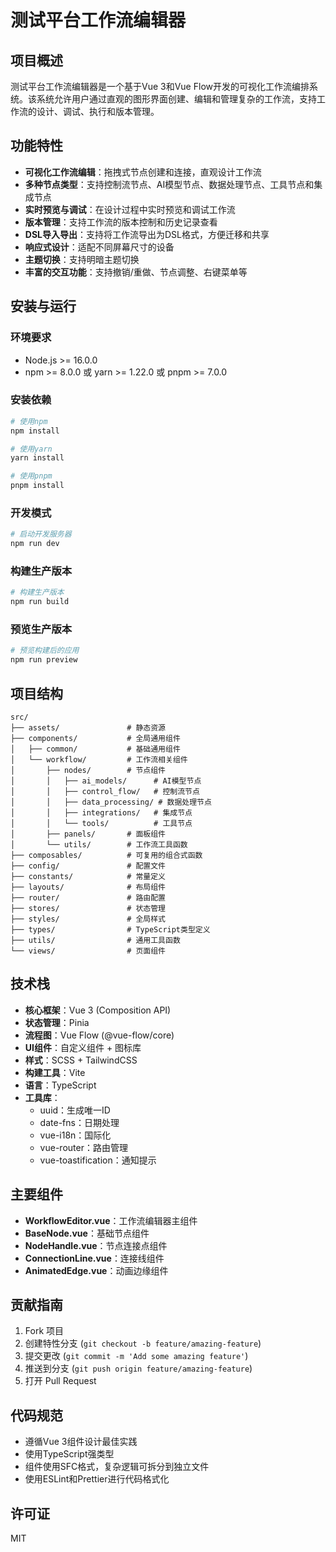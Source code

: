 # 测试平台工作流编辑器

## 项目概述

测试平台工作流编辑器是一个基于Vue 3和Vue Flow开发的可视化工作流编排系统。该系统允许用户通过直观的图形界面创建、编辑和管理复杂的工作流，支持工作流的设计、调试、执行和版本管理。

## 功能特性

- **可视化工作流编辑**：拖拽式节点创建和连接，直观设计工作流
- **多种节点类型**：支持控制流节点、AI模型节点、数据处理节点、工具节点和集成节点
- **实时预览与调试**：在设计过程中实时预览和调试工作流
- **版本管理**：支持工作流的版本控制和历史记录查看
- **DSL导入导出**：支持将工作流导出为DSL格式，方便迁移和共享
- **响应式设计**：适配不同屏幕尺寸的设备
- **主题切换**：支持明暗主题切换
- **丰富的交互功能**：支持撤销/重做、节点调整、右键菜单等

## 安装与运行

### 环境要求

- Node.js >= 16.0.0
- npm >= 8.0.0 或 yarn >= 1.22.0 或 pnpm >= 7.0.0

### 安装依赖

```bash
# 使用npm
npm install

# 使用yarn
yarn install

# 使用pnpm
pnpm install
```

### 开发模式

```bash
# 启动开发服务器
npm run dev
```

### 构建生产版本

```bash
# 构建生产版本
npm run build
```

### 预览生产版本

```bash
# 预览构建后的应用
npm run preview
```

## 项目结构

```
src/
├── assets/               # 静态资源
├── components/           # 全局通用组件
│   ├── common/           # 基础通用组件
│   └── workflow/         # 工作流相关组件
│       ├── nodes/        # 节点组件
│       │   ├── ai_models/      # AI模型节点
│       │   ├── control_flow/   # 控制流节点
│       │   ├── data_processing/ # 数据处理节点
│       │   ├── integrations/   # 集成节点
│       │   └── tools/          # 工具节点
│       ├── panels/       # 面板组件
│       └── utils/        # 工作流工具函数
├── composables/          # 可复用的组合式函数
├── config/               # 配置文件
├── constants/            # 常量定义
├── layouts/              # 布局组件
├── router/               # 路由配置
├── stores/               # 状态管理
├── styles/               # 全局样式
├── types/                # TypeScript类型定义
├── utils/                # 通用工具函数
└── views/                # 页面组件
```

## 技术栈

- **核心框架**：Vue 3 (Composition API)
- **状态管理**：Pinia
- **流程图**：Vue Flow (@vue-flow/core)
- **UI组件**：自定义组件 + 图标库
- **样式**：SCSS + TailwindCSS
- **构建工具**：Vite
- **语言**：TypeScript
- **工具库**：
  - uuid：生成唯一ID
  - date-fns：日期处理
  - vue-i18n：国际化
  - vue-router：路由管理
  - vue-toastification：通知提示

## 主要组件

- **WorkflowEditor.vue**：工作流编辑器主组件
- **BaseNode.vue**：基础节点组件
- **NodeHandle.vue**：节点连接点组件
- **ConnectionLine.vue**：连接线组件
- **AnimatedEdge.vue**：动画边缘组件

## 贡献指南

1. Fork 项目
2. 创建特性分支 (`git checkout -b feature/amazing-feature`)
3. 提交更改 (`git commit -m 'Add some amazing feature'`)
4. 推送到分支 (`git push origin feature/amazing-feature`)
5. 打开 Pull Request

## 代码规范

- 遵循Vue 3组件设计最佳实践
- 使用TypeScript强类型
- 组件使用SFC格式，复杂逻辑可拆分到独立文件
- 使用ESLint和Prettier进行代码格式化

## 许可证

MIT
